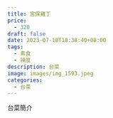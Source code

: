 ```yaml
---
title: 宮保雞丁
price:
  - 320
draft: false
date: 2023-07-18T18:38:40+08:00
tags:
  - 素食
  - 辣度
description: 台菜
image: images/img_1593.jpeg
categories:
  - 台菜
---
```


台菜簡介
